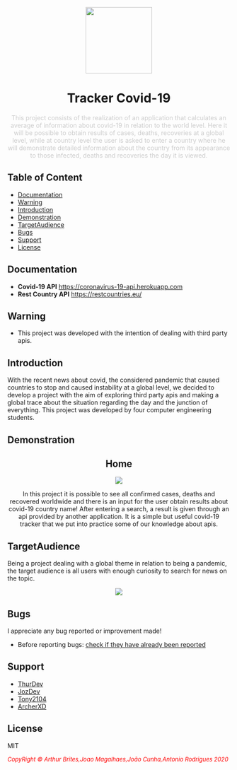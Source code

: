 <p align="center">
  <img src="https://cdn.discordapp.com/attachments/450718681492750344/694492085205860352/virus_coronavirus_covid_covid_icon_134829.png" width=150px" align="center">
</p>
                                                                        
<h1 align="center">Tracker Covid-19</h1>
<p align="center" style="color: #ccc;">
This project consists of the realization of an application that calculates an average of information about covid-19 in relation to the world level. Here it will be possible to obtain results of cases, deaths, recoveries at a global level, while at country level the user is asked to enter a country where he will demonstrate detailed information about the country from its appearance to those infected, deaths and recoveries the day it is viewed.
</p>


## Table of Content

- [Documentation](#documentation)
- [Warning](#warning)
- [Introduction](#introduction)
- [Demonstration](#demonstration)
- [TargetAudience](#targetaudience)
- [Bugs](#bugs)
- [Support](#support)
- [License](#license)


## Documentation

- **Covid-19 API** https://coronavirus-19-api.herokuapp.com
- **Rest Country API** https://restcountries.eu/


## Warning

- This project was developed with the intention of dealing with third party apis.




## Introduction

With the recent news about covid, the considered pandemic that caused countries to stop and caused instability at a global level, we decided to develop a project with the aim of exploring third party apis and making a global trace about the situation regarding the day and the junction of everything.
This project was developed by four computer engineering students.


## Demonstration

<h2 align="center">Home</h1>
<p align="center">
 <img src="https://i.gyazo.com/740ea62cc7a210a9167d9c9715e816e4.png"  align="center">
 
 <p align="center">In this project it is possible to see all confirmed cases, deaths and recovered worldwide and there is an input for the user obtain results about covid-19 country name!
After entering a search, a result is given through an api provided by another application. It is a simple but useful covid-19 tracker that we put into practice some of our knowledge about apis.</p></p>

## TargetAudience


Being a project dealing with a global theme in relation to being a pandemic, the target audience is all users with enough curiosity to search for news on the topic.                                                                                                                           
<p align="center"><img src="https://i.gyazo.com/9a33dfeaeaef4061a01c2c01d32ce4e8.png" align="center"></p>


## Bugs

I appreciate any bug reported or improvement made!

- Before reporting bugs:
[check if they have already been reported](https://github.com/jozdev/CodeBetter/issues)
                                                                                                                                      
## Support

- [ThurDev](https://github.com/thurdev)
- [JozDev](https://github.com/jozdev)
- [Tony2104](https://github.com/Tony2104)
- [ArcherXD](https://github.com/ArcherXD)



## License

MIT


 <i style='text-align: center; color: red;font-size: 13px;'>CopyRight © Arthur Brites,Joao Magalhaes,João Cunha,Antonio Rodrigues 2020</i> 

